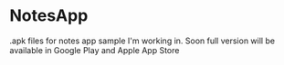 # NotesApp
.apk files for notes app sample I'm working in. Soon full version will be available in Google Play and Apple App Store
